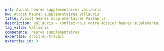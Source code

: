 ```yaml
---
url: Avocat heures supplementaires Vallauris
kw: Avocat heures supplémentaires Vallauris
title: Avocat heures supplémentaires Vallauris
description: Vallauris - confiez-nous votre dossier heures supplémentaires
tag_ville: Vallauris
competence: heures supplémentaires
expertise: droit-du-travail
extertise_id: 3
---
```

